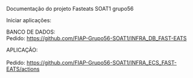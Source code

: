 Documentação do projeto Fasteats SOAT1 grupo56

Iniciar aplicações:

BANCO DE DADOS:<br>
Pedido: https://github.com/FIAP-Grupo56-SOAT1/INFRA_DB_FAST-EATS<br>

APLICAÇÃO:<br><br>
Pedido: https://github.com/FIAP-Grupo56-SOAT1/INFRA_ECS_FAST-EATS/actions<br>

<!--

**Here are some ideas to get you started:**

🙋‍♀️ A short introduction - what is your organization all about?
🌈 Contribution guidelines - how can the community get involved?
👩‍💻 Useful resources - where can the community find your docs? Is there anything else the community should know?
🍿 Fun facts - what does your team eat for breakfast?
🧙 Remember, you can do mighty things with the power of [Markdown](https://docs.github.com/github/writing-on-github/getting-started-with-writing-and-formatting-on-github/basic-writing-and-formatting-syntax)
-->

